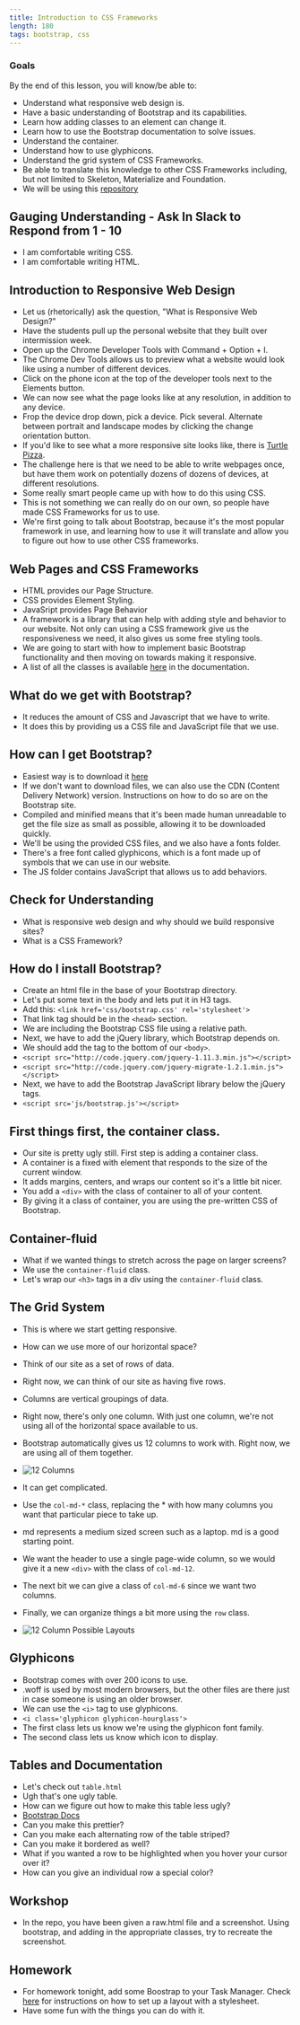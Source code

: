 ```yaml
---
title: Introduction to CSS Frameworks
length: 180
tags: bootstrap, css
---
```


###  Goals

By the end of this lesson, you will know/be able to:

* Understand what responsive web design is.
* Have a basic understanding of Bootstrap and its capabilities.
* Learn how adding classes to an element can change it.
* Learn how to use the Bootstrap documentation to solve issues.
* Understand the container.
* Understand how to use glyphicons.
* Understand the grid system of CSS Frameworks.
* Be able to translate this knowledge to other CSS Frameworks including,
but not limited to Skeleton, Materialize and Foundation.
* We will be using this [repository](http://github.com/mikedao/intro-to-bootstrap)

## Gauging Understanding - Ask In Slack to Respond from 1 - 10

* I am comfortable writing CSS.
* I am comfortable writing HTML.

## Introduction to Responsive Web Design

* Let us (rhetorically) ask the question, "What is Responsive Web Design?"
* Have the students pull up the personal website that they built over
intermission week.
* Open up the Chrome Developer Tools with Command + Option + I.
* The Chrome Dev Tools allows us to preview what a website would look like
using a number of different devices.
* Click on the phone icon at the top of the developer tools next to the
Elements button.
* We can now see what the page looks like at any resolution, in addition
to any device.
* Frop the device drop down, pick a device. Pick several. Alternate
between portrait and landscape modes by clicking the change orientation
button.
* If you'd like to see what a more responsive site looks like, there is
[Turtle Pizza](http://turtlepizza.herokuapp.com/menu).
* The challenge here is that we need to be able to write webpages once,
but have them work on potentially dozens of dozens of devices, at different
resolutions.
* Some really smart people came up with how to do this using CSS.
* This is not something we can really do on our own, so people have made
CSS Frameworks for us to use.
* We're first going to talk about Bootstrap, because it's the most popular
framework in use, and learning how to use it will translate and allow you
to figure out how to use other CSS frameworks.

## Web Pages and CSS Frameworks

* HTML provides our Page Structure.
* CSS provides Element Styling.
* JavaSript provides Page Behavior
* A framework is a library that can help with adding style and behavior to
our website. Not only can using a CSS framework give us the responsiveness
we need, it also gives us some free styling tools.
* We are going to start with how to implement basic Bootstrap functionality
and then moving on towards making it responsive.
* A list of all the classes is available [here](http://getbootstrap.com/css/)
in the documentation.

## What do we get with Bootstrap?

* It reduces the amount of CSS and Javascript that we have to write.
* It does this by providing us a CSS file and JavaScript file that we use.


## How can I get Bootstrap?

* Easiest way is to download it [here](http://getbootstrap.com/getting-started/#download)
* If we don't want to download files, we can also use the CDN (Content
Delivery Network) version. Instructions on how to do so are on the
Bootstrap site.
* Compiled and minified means that it's been made human unreadable to get
the file size as small as possible, allowing it to be downloaded quickly.
* We'll be using the provided CSS files, and we also have a fonts folder.
* There's a free font called glyphicons, which is a font made up of symbols
that we can use in our website.
* The JS folder contains JavaScript that allows us to add behaviors.

## Check for Understanding

* What is responsive web design and why should we build responsive sites?
* What is a CSS Framework?

## How do I install Bootstrap?

* Create an html file in the base of your Bootstrap directory.
* Let's put some text in the body and lets put it in H3 tags.
* Add this: `<link href='css/bootstrap.css' rel='stylesheet'>`
* That link tag should be in the `<head>` section.
* We are including the Bootstrap CSS file using a relative path.
* Next, we have to add the jQuery library, which Bootstrap depends on.
* We should add the tag to the bottom of our `<body>`.
* `<script src="http://code.jquery.com/jquery-1.11.3.min.js"></script>`
* `<script src="http://code.jquery.com/jquery-migrate-1.2.1.min.js"></script>`
* Next, we have to add the Bootstrap JavaScript library below the jQuery tags.
* `<script src='js/bootstrap.js'></script>`

## First things first, the container class.

* Our site is pretty ugly still. First step is adding a container class.
* A container is a fixed with element that responds to the size of the current
window.
* It adds margins, centers, and wraps our content so it's a little bit nicer.
* You add a `<div>` with the class of container to all of your content.
* By giving it a class of container, you are using the pre-written CSS
of Bootstrap.

## Container-fluid

* What if we wanted things to stretch across the page on larger screens?
* We use the `container-fluid` class.
* Let's wrap our `<h3>` tags in a div using the `container-fluid` class.

## The Grid System

* This is where we start getting responsive.
* How can we use more of our horizontal space?
* Think of our site as a set of rows of data.
* Right now, we can think of our site as having five rows.
* Columns are vertical groupings of data.
* Right now, there's only one column. With just one column, we're
not using all of the horizontal space available to us.
* Bootstrap automatically gives us 12 columns to work with. Right now,
we are using all of them together.

* ![12 Columns](http://i.imgur.com/uppvUlG.png)

* It can get complicated.
* Use the `col-md-*` class, replacing the * with how many columns you want
that particular piece to take up.
* md represents a medium sized screen such as a laptop. md is a good starting point.
* We want the header to use a single page-wide column, so we would give it a new
`<div>` with the class of `col-md-12`.
* The next bit we can give a class of `col-md-6` since we want two columns.
* Finally, we can organize things a bit more using the `row` class.


* ![12 Column Possible Layouts](http://i.imgur.com/OVeWtxX.png)

## Glyphicons

* Bootstrap comes with over 200 icons to use.
* .woff is used by most modern browsers, but the other files are there
just in case someone is using an older browser.
* We can use the `<i>` tag to use glyphicons.
* `<i class='glyphicon glyphicon-hourglass'>`
* The first class lets us know we're using the glyphicon font family.
* The second class lets us know which icon to display.

## Tables and Documentation

* Let's check out `table.html`
* Ugh that's one ugly table.
* How can we figure out how to make this table less ugly?
* [Bootstrap Docs](http://getbootstrap.com/css/)
* Can you make this prettier?
* Can you make each alternating row of the table striped?
* Can you make it bordered as well?
* What if you wanted a row to be highlighted when you hover your cursor over it?
* How can you give an individual row a special color?

## Workshop

* In the repo, you have been given a raw.html file and a screenshot. Using bootstrap, and adding
in the appropriate classes, try to recreate the screenshot.

## Homework

* For homework tonight, add some Boostrap to your Task Manager. Check [here](https://gist.github.com/rwarbelow/da3ef21480b704305e68) for instructions on how to set up a layout with a stylesheet. 
* Have some fun with the things you can do with it.
